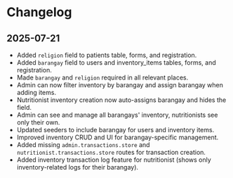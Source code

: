 # Changelog

## 2025-07-21

- Added `religion` field to patients table, forms, and registration.
- Added `barangay` field to users and inventory_items tables, forms, and registration.
- Made `barangay` and `religion` required in all relevant places.
- Admin can now filter inventory by barangay and assign barangay when adding items.
- Nutritionist inventory creation now auto-assigns barangay and hides the field.
- Admin can see and manage all barangays' inventory, nutritionists see only their own.
- Updated seeders to include barangay for users and inventory items.
- Improved inventory CRUD and UI for barangay-specific management. 
- Added missing `admin.transactions.store` and `nutritionist.transactions.store` routes for transaction creation.
- Added inventory transaction log feature for nutritionist (shows only inventory-related logs for their barangay). 